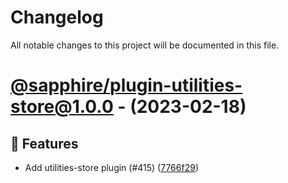 # Changelog

All notable changes to this project will be documented in this file.

# [@sapphire/plugin-utilities-store@1.0.0](https://github.com/sapphiredev/plugins/tree/@sapphire/plugin-utilities-store@1.0.0) - (2023-02-18)

## 🚀 Features

- Add utilities-store plugin (#415) ([7766f29](https://github.com/sapphiredev/plugins/commit/7766f2997e7d0f52db30d2184c944076060f7033))

